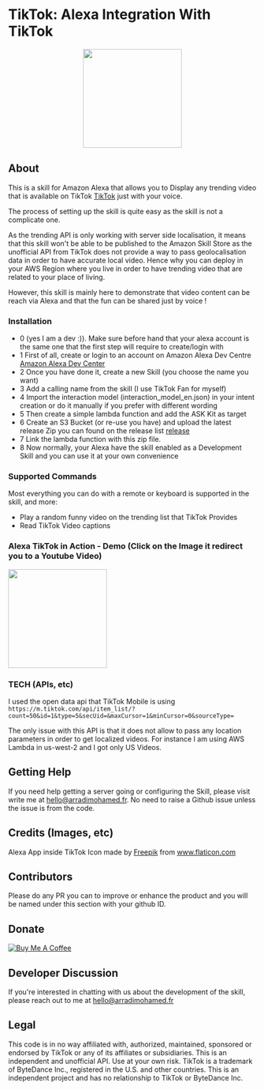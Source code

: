 # TikTok: Alexa Integration With TikTok

<p align="center">
  <img src="https://i.imgur.com/S5Pkncz.png" width="200"/>
</p>

## About

This is a skill for Amazon Alexa that allows you to Display any trending video that is available on TikTok [TikTok](https://www.tiktok.com/) just with your voice.

The process of setting up the skill is quite easy as the skill is not a complicate one.

As the trending API is only working with server side localisation, it means that this skill won't be able to be published to the Amazon Skill Store as the unofficial API from TikTok does not provide a way to pass geolocalisation data in order to have accurate local video. Hence why you can deploy in your AWS Region where you live in order to have trending video that are related to your place of living.

However, this skill is mainly here to demonstrate that video content can be reach via Alexa and that the fun can be shared just by voice ! 

### Installation

- 0 (yes I am a dev :)). Make sure before hand that your alexa account is the same one that the first step will require to create/login with
- 1 First of all, create or login to an account on Amazon Alexa Dev Centre [Amazon Alexa Dev Center](https://developer.amazon.com/alexa/console/ask)
- 2 Once you have done it, create a new Skill (you choose the name you want)
- 3 Add a calling name from the skill (I use TikTok Fan for myself)
- 4 Import the interaction model (interaction_model_en.json) in your intent creation or do it manually if you prefer with different wording
- 5 Then create a simple lambda function and add the ASK Kit as target
- 6 Create an S3 Bucket (or re-use you have) and upload the latest release Zip you can found on the release list [release](https://github.com/mohamed-arradi/Alexa-TikTok-Skill/releases)
- 7 Link the lambda function with this zip file. 
- 8 Now normally, your Alexa have the skill enabled as a Development Skill and you can use it at your own convenience 

### Supported Commands
Most everything you can do with a remote or keyboard is supported in the skill, and more:

- Play a random funny video on the trending list that TikTok Provides
- Read TikTok Video captions

### Alexa TikTok in Action - Demo (Click on the Image it redirect you to a Youtube Video)
<p>
  <a href="https://youtu.be/5z9Iirt9RnA">
    <img src="https://i.imgur.com/phPcfs2.jpeg" width="200">
  </a>
</p>

### TECH (APIs, etc) 

I used the open data api that TikTok Mobile is using ```https://m.tiktok.com/api/item_list/?count=50&id=1&type=5&secUid=&maxCursor=1&minCursor=0&sourceType=```

The only issue with this API is that it does not allow to pass any location parameters in order to get localized videos. For instance I am using AWS Lambda in us-west-2 and I got only US Videos.


## Getting Help

If you need help getting a server going or configuring the Skill, please visit write me at hello@arradimohamed.fr. No need to raise a Github issue unless the issue is from the code.

## Credits (Images, etc)

<div>Alexa App inside TikTok Icon made by <a href="https://www.freepik.com" title="Freepik">Freepik</a> from <a href="https://www.flaticon.com/" title="Flaticon">www.flaticon.com</a></div>

## Contributors

Please do any PR you can to improve or enhance the product and you will be named under this section with your github ID.

## Donate
[![Buy Me A Coffee](https://www.buymeacoffee.com/assets/img/custom_images/orange_img.png)](https://www.buymeacoffee.com/momolette)

## Developer Discussion
If you're interested in chatting with us about the development of the skill, please reach out to me at hello@arradimohamed.fr

## Legal

This code is in no way affiliated with, authorized, maintained, sponsored or endorsed by TikTok
or any of its affiliates or subsidiaries. This is an independent and unofficial API. Use at your own risk.
TikTok is a trademark of ByteDance Inc., registered in the U.S. and other countries. This is an independent project and has no relationship to TikTok or ByteDance Inc.
